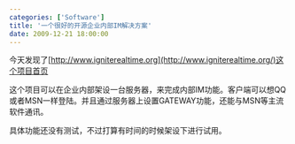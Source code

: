 ```yaml
---
categories: ['Software']
title: '一个很好的开源企业内部IM解决方案'
date: 2009-12-21 18:00:00
---
```


今天发现了[http://www.igniterealtime.org](http://www.igniterealtime.org/)这个项目首页

这个项目可以在企业内部架设一台服务器，来完成内部IM功能。客户端可以想QQ或者MSN一样登陆。并且通过服务器上设置GATEWAY功能，还能与MSN等主流软件通讯。

具体功能还没有测试，不过打算有时间的时候架设下进行试用。
